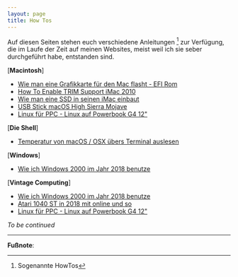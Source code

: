 ```yaml
---
layout: page
title: How Tos
---
```


Auf diesen Seiten stehen euch verschiedene Anleitungen [^1] zur Verfügung, die im Laufe der Zeit auf meinen Websites, meist weil ich sie seber durchgeführt habe, entstanden sind.

[**Macintosh**]
* [Wie man eine Grafikkarte für den Mac flasht - EFI Rom](https://apfelhammer.de/2019/02/06/Flash-GPU-MacPro/)
* [How To Enable TRIM Support iMac 2010](https://apfelhammer.de/2018/12/22/how-to-enable-trim/)
* [Wie man eine SSD in seinen iMac einbaut](https://apfelhammer.de/2018/12/22/Time-to-upgrade-the-iMac/)
* [USB Stick macOS High Sierra Mojave](https://apfelhammer.de/2018/11/17/usb-stick-mojave/)
* [Linux für PPC - Linux auf Powerbook G4 12"](https://apfelhammer.de/2017/12/01/linux-fur-ppc-linux-auf-powerbook-g4-12/)

[**Die Shell**]
* [Temperatur von macOS / OSX übers Terminal auslesen](https://apfelhammer.de/2018/12/18/iStats-Temperatur-macOS/)

[**Windows**]
* [Wie ich Windows 2000 im Jahr 2018 benutze](https://apfelhammer.de/2018/12/03/Install-Win2k-2018/)

[**Vintage Computing**]
* [Wie ich Windows 2000 im Jahr 2018 benutze](https://apfelhammer.de/2018/12/03/Install-Win2k-2018/)
* [Atari 1040 ST in 2018 mit online und so](https://apfelhammer.de/2018/05/05/Atari-ST-in-2018-mit-Online/)
* [Linux für PPC - Linux auf Powerbook G4 12"](https://apfelhammer.de/2017/12/01/linux-fur-ppc-linux-auf-powerbook-g4-12/)

*To be continued*

---

**Fußnote**:

[^1]: Sogenannte HowTos
